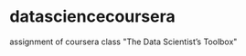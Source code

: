 datasciencecoursera
===================

assignment of coursera class "The Data Scientist’s Toolbox"
